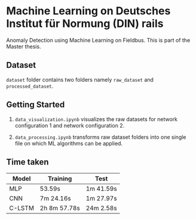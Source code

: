 # Machine Learning on Deutsches Institut für Normung (DIN) rails

Anomaly Detection using Machine Learning on Fieldbus. This is part of the Master thesis.

## Dataset

`dataset` folder contains two folders namely `raw_dataset` and `processed_dataset`.

## Getting Started

1. `data_visualization.ipynb` visualizes the raw datasets for network configuration 1 and network configuration 2.

2. `data_processing.ipynb` transforms raw dataset folders into one single file on which ML algorithms can be applied.


## Time taken

| Model  | Training     | Test      |
|--------|--------------|-----------|
| MLP    |       53.59s | 1m 41.59s |
| CNN    |    7m 24.16s | 1m 27.97s |
| C-LSTM | 2h 8m 57.78s | 24m 2.58s |
